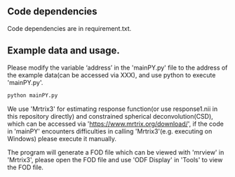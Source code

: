 ## Code dependencies  
Code dependencies are in requirement.txt.  
## Example data and usage.  
Please modify the variable ‘address’ in the 'mainPY.py' file to the address of the example data(can be accessed via XXX), and use python to execute 'mainPY.py'.  

```sh
python mainPY.py
```

We use 'Mrtrix3' for estimating response function(or use response1.nii in this repository directly) and constrained spherical deconvolution(CSD), which can be accessed via 'https://www.mrtrix.org/download/', if the code in 'mainPY' encounters difficulties in calling 'Mrtrix3'(e.g. executing on Windows) please execute it manually.  

The program will generate a FOD file which can be viewed with 'mrview' in 'Mrtrix3', please open the FOD file and use 'ODF Display' in 'Tools' to view the FOD file.  
